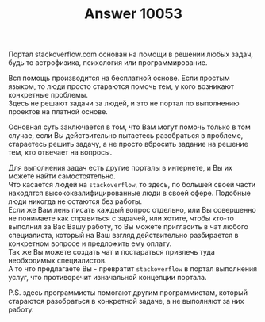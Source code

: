 ﻿---
title: "Answer 10053"
se.owner.user_id: 314403
se.owner.display_name: "Denis640Kb"
se.owner.link: "https://ru.meta.stackoverflow.com/users/314403/denis640kb"
se.answer_id: 10053
se.question_id: 10052
se.post_type: answer
se.score: 5
se.is_accepted: False
---
<p>Портал stackoverflow.com основан на помощи в решении любых задач, будь то астрофизика, психология или программирование.</p>

<p>Вся помощь производится на бесплатной основе. Если простым языком, то люди просто стараются помочь тем, у кого возникают конкретные проблемы.<br>
Здесь не решают задачи за людей, и это не портал по выполнению проектов на платной основе. </p>

<p>Основная суть заключается в том, что Вам могут помочь только в том случае, если Вы действительно пытаетесь разобраться в проблеме, стараетесь решить задачу, а не просто вбросить задание на решение тем, кто отвечает на вопросы.   </p>

<p>Для выполнения задач есть другие порталы в интернете, и Вы их можете найти самостоятельно.<br>
Что касается людей на <code>stackoverflow</code>, то здесь, по большей своей части находятся высококвалифицированные люди в своей сфере. Подобные люди никогда не остаются без работы.<br>
Если же Вам лень писать каждый вопрос отдельно, или Вы совершенно не понимаете как справиться с задачей, или хотите, чтобы кто-то выполнил за Вас Вашу работу, то Вы можете пригласить в чат любого специалиста, который на Ваш взгляд действительно разбирается в конкретном вопросе и предложить ему оплату. <br>
Так же Вы можете создать чат и постараться привлечь туда необходимых специалистов.<br>
А то что предлагаете Вы - превратит <code>stackoverflow</code> в портал выполнения услуг, что противоречит изначальной концепции портала.  </p>

<p>P.S. здесь программисты помогают другим программистам, который стараются разобраться в конкретной задаче, а не выполняют за них работу.</p>
